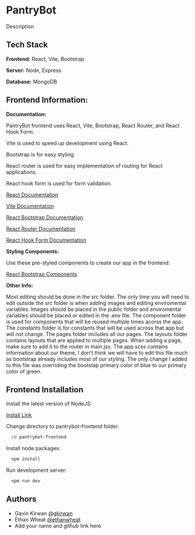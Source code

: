 # PantryBot

Description

## Tech Stack

**Frontend:** React, Vite, Bootstrap

**Server:** Node, Express

**Database:** MongoDB

## Frontend Information:

**Documentation:**

PantryBot frontend uses React, Vite, Bootstrap, React Router, and React Hook Form.

Vite is used to speed up development using React.

Bootstrap is for easy styling.

React router is used for easy implementation of routing for React applications.

React hook form is used for form validation.

[React Documentation](https://react.dev/)

[Vite Documentation](https://vite.dev/)

[React Bootstrap Documentation](https://react-bootstrap.netlify.app/)

[React Router Documentation](https://reactrouter.com/en/main)

[React Hook Form Documentation](https://www.react-hook-form.com/)

**Styling Components:**

Use these pre-styled components to create our app in the frontend:

[React Bootstrap Components](https://react-bootstrap.netlify.app/docs/components/accordion)

**Other Info:**

Most editing should be done in the src folder. The only time you will need to edit outside the src folder is when adding images and editing enviromental variables. Images should be placed in the public folder and enviromental variables should be placed or edited in the .env file. The component folder is used for components that will be reused multiple times acorss the app. The constants folder is for constants that will be used across that app but will not change. The pages folder includes all our pages. The layouts folder contains layouts that are applied to multiple pages. When adding a page, make sure to add it to the router in main.jsx. The app.scss contains information about our theme, I don't think we will have to edit this file much as bootstrap already includes most of our styling. The only change I added to this file was overriding the bootstap primary color of blue to our primary color of green.

## Frontend Installation

Install the latest version of NodeJS:

[Install Link](https://nodejs.org/en)

Change directory to pantrybot-frontend folder:

```bash
  cd pantrybot-frontend
```

Install node packages:

```bash
  npm install
```

Run development server:

```bash
  npm run dev
```

## Authors

- Gavin Kirwan [@gkirwan](https://www.github.com/gkirwan43)
- Ethan Wheat [@ethanwheat](https://github.com/ethanwheat)
- Add your name and github link here
